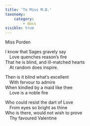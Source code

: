 ```yaml
---
title: 'To Miss M.D.'
taxonomy:
    category:
        - docs
visible: true
---
```


<div class="author">Miss Porden</div>

I know that Sages gravely say  
&emsp;Love quenches reason’s fire  
That he is blind, and ill-matched hearts  
&emsp;At random does inspire.  

Then is it blind what’s excellent  
&emsp;With fervour to <span data-tippy="inspire" class="green">admire</span>   
When kindled by a maid like thee  
&emsp;Love is a noble fire  

Who could resist the dart of Love  
&emsp;From eyes so bright as thine  
Who is there, would not wish to prove  
&emsp;Thy favoured Valentine